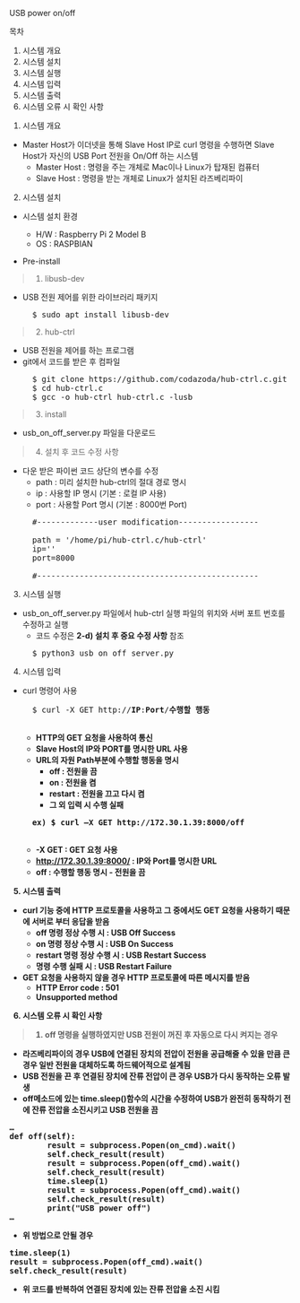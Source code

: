 USB power on/off

목차
1. 시스템 개요
2. 시스템 설치
3. 시스템 실행
4. 시스템 입력
5. 시스템 출력
6. 시스템 오류 시 확인 사항
>

1. 시스템 개요
* Master Host가 이더넷을 통해 Slave Host IP로 curl 명령을 수행하면 Slave Host가 자신의 USB Port 전원을 On/Off 하는 시스템
	- Master Host : 명령을 주는 개체로 Mac이나 Linux가 탑재된 컴퓨터
	- Slave Host : 명령을 받는 개체로 Linux가 설치된 라즈베리파이


2. 시스템 설치

* 시스템 설치 환경
	- H/W : Raspberry Pi 2 Model B
	- OS : RASPBIAN


* Pre-install

>1. libusb-dev
* USB 전원 제어를 위한 라이브러리 패키지
	<pre>
	$ sudo apt install libusb-dev</pre>

>2. hub-ctrl
* USB 전원을 제어를 하는 프로그램
* git에서 코드를 받은 후 컴파일
	<pre>
	$ git clone https://github.com/codazoda/hub-ctrl.c.git 
	$ cd hub-ctrl.c
	$ gcc -o hub-ctrl hub-ctrl.c -lusb</pre>

>3. install
* usb\_on\_off\_server.py 파일을 다운로드


>4. 설치 후 코드 수정 사항
* 다운 받은 파이썬 코드 상단의 변수를 수정
	* path : 미리 설치한 hub-ctrl의 절대 경로 명시
	* ip : 사용할 IP 명시 (기본 : 로컬 IP 사용)
	* port : 사용할 Port 명시 (기본 : 8000번 Port)
	<pre>
	#-------------user modification-----------------

	path = '/home/pi/hub-ctrl.c/hub-ctrl'
	ip=''
	port=8000

	#-----------------------------------------------</pre>

3. 시스템 실행
* usb\_on\_off\_server.py 파일에서 hub-ctrl 실행 파일의 위치와 서버 포트 번호를 수정하고 실행
	- 코드 수정은 __2-d) 설치 후 중요 수정 사항__ 참조
	<pre>
	$ python3 usb_on_off_server.py</pre>

4. 시스템 입력
* curl 명령어 사용
	<pre>
	$ curl -X GET http://<strong>IP</strong>:<strong>Port</strong>/<strong>수행할 행동<strong>
	</pre>
	* HTTP의 GET 요청을 사용하여 통신
	* Slave Host의 IP와 PORT를 명시한 URL 사용
	* URL의 자원 Path부분에 수행할 행동을 명시
		* off : 전원을 끔
		* on : 전원을 켬
		* restart : 전원을 끄고 다시 켬
		* 그 외 입력 시 수행 실패

	<pre>
	ex) $ curl –X GET http://172.30.1.39:8000/off
	</pre>
	* -X GET : GET 요청 사용
	* http://172.30.1.39:8000/ : IP와 Port를 명시한 URL
	* off : 수행할 행동 명시 - 전원을 끔
		


5. 시스템 출력
* curl 기능 중에 HTTP 프로토콜을 사용하고 그 중에서도 GET 요청을 사용하기 때문에 서버로 부터 응답을 받음
	* off 명령 정상 수행 시 : USB Off Success
	* on 명령 정상 수행 시 : USB On Success
	* restart 명령 정상 수행 시 : USB Restart Success
	* 명령 수행 실패 시 : USB Restart Failure
* GET 요청을 사용하지 않을 경우 HTTP 프로토콜에 따른 메시지를 받음
	* HTTP Error code : 501 
	* Unsupported method

6. 시스템 오류 시 확인 사항

>1. off 명령을 실행하였지만  USB 전원이 꺼진 후 자동으로 다시 켜지는 경우
* 라즈베리파이의 경우 USB에 연결된 장치의 전압이 전원을 공급해줄 수 있을 만큼 큰 경우 일반 전원을 대체하도록 하드웨어적으로 설계됨
* USB 전원을 끈 후 연결된 장치에 잔류 전압이 큰 경우 USB가 다시 동작하는 오류 발생
* off메소드에 있는 time.sleep()함수의 시간을 수정하여 USB가 완전히 동작하기 전에 잔류 전압을 소진시키고 USB 전원을 끔
<pre>
…
def off(self):
        result = subprocess.Popen(on_cmd).wait()
        self.check_result(result)
        result = subprocess.Popen(off_cmd).wait()
        self.check_result(result)
        time.sleep(1)
        result = subprocess.Popen(off_cmd).wait()
        self.check_result(result)
        print("USB power off")
…
</pre>
* 위 방법으로 안될 경우
<pre>
time.sleep(1)
result = subprocess.Popen(off_cmd).wait()
self.check_result(result)
</pre>
* 위 코드를 반복하여 연결된 장치에 있는 잔류 전압을 소진 시킴